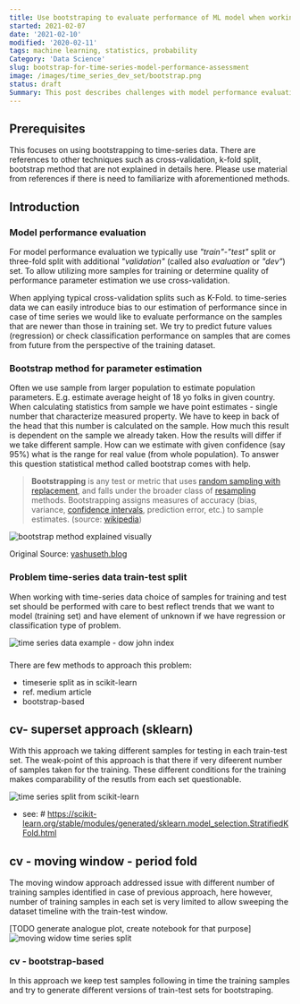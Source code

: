 ```yaml
---
title: Use bootstraping to evaluate performance of ML model when working on time-series type of data
started: 2021-02-07
date: '2021-02-10'
modified: '2020-02-11'
tags: machine learning, statistics, probability
Category: 'Data Science'
slug: bootstrap-for-time-series-model-performance-assessment
image: /images/time_series_dev_set/bootstrap.png
status: draft
Summary: This post describes challenges with model performance evaluation when working with time-series type of data. Cross-validation is a handy technique that can be used to estimate accuracy of measured model performance scores e.g. by calculating spread of scores for different cross-validation folds. However, for the time-series type of data dedicated types of train-test dataset splits for cross validation needs to be used. This article presents train-tests splits method, inspired by bootstrapping that can be used for efficient model performance estimation.
---
```

## Prerequisites

This focuses on using bootstrapping to time-series data. There are references to other techniques such as cross-validation, k-fold split, bootstrap method that are not explained in details here. Please use material from references if there is need to familiarize with aforementioned methods.

## Introduction

### Model performance evaluation

For model performance evaluation we typically use *"train"-"test"* split or three-fold split with additional *"validation"* (called also *evaluation* or *"dev"*) set. To allow utilizing more samples for training or determine quality of performance parameter estimation we use cross-validation.

When applying typical cross-validation splits such as K-Fold. to time-series data we can easily introduce bias to our estimation of performance since in case of time series we would like to evaluate performance on the samples that are newer than those in training set. We try to predict future values (regression) or check classification performance on samples that are comes from future from the perspective of the training dataset.

### Bootstrap method for parameter estimation

Often we use sample from larger population to estimate population parameters. E.g. estimate average height of 18 yo folks in given country. When calculating statistics from sample we have point estimates - single number that characterize measured property. We have to keep in back of the head that this number is calculated on the sample. How much this result is dependent on the sample we already taken. How the results will differ if we take different sample. How can we estimate with given confidence (say 95%) what is the range for real value (from whole population). To answer this question statistical method called bootstrap comes with help.

> **Bootstrapping** is any test or metric that uses [random sampling with replacement](https://en.wikipedia.org/wiki/Sampling_(statistics)#Replacement_of_selected_units), and falls under the broader class of [resampling](https://en.wikipedia.org/wiki/Resampling_(statistics)) methods. Bootstrapping assigns measures of accuracy (bias, variance, [confidence intervals](https://en.wikipedia.org/wiki/Confidence_interval), prediction error, etc.) to sample estimates. (source: [wikipedia](https://en.wikipedia.org/wiki/Bootstrapping_(statistics)))

![bootstrap method explained visually](/images/time_series_dev_set/bootstrap.png)

Original Source: [yashuseth.blog](https://yashuseth.blog/2017/12/02/bootstrapping-a-resampling-method-in-statistics/)

### Problem time-series data train-test split

When working with time-series data choice of samples for training and test set should be performed with care to best reflect trends that we want to model (training set) and have element of unknown if we have regression or classification type of problem.

![time series data example - dow john index](/images/time_series_dev_set/time_series_example.png)

### 

There are few methods to approach this problem:

- timeserie split as in scikit-learn
- ref. medium article
- bootstrap-based

## cv- superset approach (sklearn)

With this approach we taking different samples for testing in each train-test set. The weak-point of this approach is that there if very difeerent number of samples taken for the training. These different conditions for the training makes comparability of the resutls from each set questionable.

![time series split from scikit-learn](/images/time_series_dev_set/sphx_glr_plot_cv_indices_010.png)

  - see: #  https://scikit-learn.org/stable/modules/generated/sklearn.model_selection.StratifiedKFold.html
##  cv - moving window - period fold

The moving window approach addressed issue with different number of training samples identified in case of previous approach, here however, number of training samples in each set is very limited to allow sweeping the dataset timeline with the train-test window.

[TODO generate analogue plot, create notebook for that purpose]
![moving widow time series split](/images/time_series_dev_set/sphx_glr_plot_cv_indices_010.png)

### cv - bootstrap-based

In this approach we keep test samples following in time the training samples and try to generate different versions of train-test sets for bootstraping.

